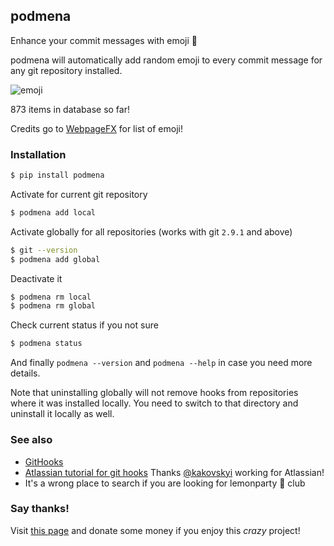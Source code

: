 ## podmena

Enhance your commit messages with emoji :cherries:

podmena will automatically add random emoji to every commit message for any
git repository installed.

![emoji](https://github.com/bmwant/podmena/blob/master/podmena.png)

873 items in database so far!

Credits go to [WebpageFX](https://www.webpagefx.com/tools/emoji-cheat-sheet/) 
for list of emoji!

### Installation

```bash
$ pip install podmena
```
Activate for current git repository
```bash
$ podmena add local
```
Activate globally for all repositories (works with git `2.9.1` and above)
```bash
$ git --version
$ podmena add global
```
Deactivate it
```bash
$ podmena rm local
$ podmena rm global
```
Check current status if you not sure
```bash
$ podmena status
```
And finally `podmena --version` and `podmena --help` in case you need more 
details.


Note that uninstalling globally will not remove hooks from repositories where
it was installed locally. You need to switch to that directory and uninstall it
locally as well.

### See also

* [GitHooks](https://githooks.com/)
* [Atlassian tutorial for git hooks](https://www.atlassian.com/git/tutorials/git-hooks)
Thanks [@kakovskyi](https://github.com/kakovskyi) working for Atlassian!
* It's a wrong place to search if you are looking for lemonparty :lemon: club

### Say thanks!

Visit [this page](https://gimmebackmyson.herokuapp.com/) 
and donate some money if you enjoy this _crazy_ project!
